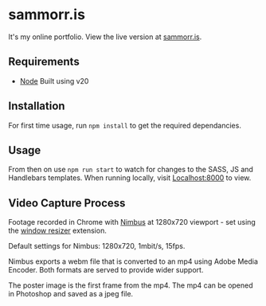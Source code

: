 sammorr.is
==========

It's my online portfolio. View the live version at [sammorr.is](http://www.sammorr.is).

## Requirements

* [Node](https://nodejs.org/en/) Built using v20

## Installation

For first time usage, run `npm install` to get the required dependancies.

## Usage

From then on use `npm run start` to watch for changes to the SASS, JS and Handlebars templates. When running locally, visit [Localhost:8000](http://localhost:8000) to view.

## Video Capture Process

Footage recorded in Chrome with [Nimbus](https://chrome.google.com/webstore/detail/nimbus-screenshot-screen/bpconcjcammlapcogcnnelfmaeghhagj?hl=en) at 1280x720 viewport - set using the [window resizer](https://chrome.google.com/webstore/detail/window-resizer/kkelicaakdanhinjdeammmilcgefonfh) extension.

Default settings for Nimbus: 1280x720, 1mbit/s, 15fps.

Nimbus exports a webm file that is converted to an mp4 using Adobe Media Encoder. Both formats are served to provide wider support.

The poster image is the first frame from the mp4. The mp4 can be opened in Photoshop and saved as a jpeg file.
